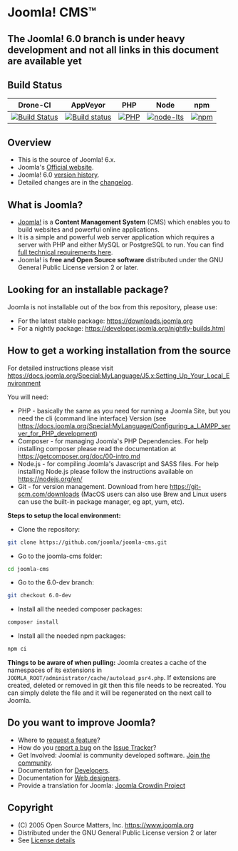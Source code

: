 Joomla! CMS™
====================

The Joomla! 6.0 branch is under heavy development and not all links in this document are available yet
------------------------------------------------------------------------------------------------------

Build Status
---------------------
| Drone-CI                                                                                                                                   | AppVeyor                                                                                                                                                             | PHP                                                                           | Node                                                                                 | npm                                                                             |
|--------------------------------------------------------------------------------------------------------------------------------------------|----------------------------------------------------------------------------------------------------------------------------------------------------------------------|-------------------------------------------------------------------------------|--------------------------------------------------------------------------------------|---------------------------------------------------------------------------------|
| [![Build Status](https://ci.joomla.org/api/badges/joomla/joomla-cms/status.svg?branch=6.0-dev)](https://ci.joomla.org/joomla/joomla-cms) | [![Build status](https://ci.appveyor.com/api/projects/status/ru6sxal8jmfckvjc/branch/6.0-dev?svg=true)](https://ci.appveyor.com/project/release-joomla/joomla-cms) | [![PHP](https://img.shields.io/badge/PHP-V8.1.0-green)](https://www.php.net/) | [![node-lts](https://img.shields.io/badge/Node-V18.0-green)](https://nodejs.org/en/) | [![npm](https://img.shields.io/badge/npm-v9.6.7-green)](https://nodejs.org/en/) |

Overview
---------------------
* This is the source of Joomla! 6.x.
* Joomla's [Official website](https://www.joomla.org).
* Joomla! 6.0 [version history](https://docs.joomla.org/Special:MyLanguage/Joomla_6.0_version_history).
* Detailed changes are in the [changelog](https://github.com/joomla/joomla-cms/commits/6.0-dev).

What is Joomla?
---------------------
* [Joomla!](https://www.joomla.org/about-joomla.html) is a **Content Management System** (CMS) which enables you to build websites and powerful online applications.
* It is a simple and powerful web server application which requires a server with PHP and either MySQL or PostgreSQL to run. You can find [full technical requirements here](https://downloads.joomla.org/technical-requirements).
* Joomla! is **free and Open Source software** distributed under the GNU General Public License version 2 or later.

Looking for an installable package?
---------------------
Joomla is not installable out of the box from this repository, please use:
- For the latest stable package: https://downloads.joomla.org
- For a nightly package: https://developer.joomla.org/nightly-builds.html

How to get a working installation from the source
---------------------
For detailed instructions please visit https://docs.joomla.org/Special:MyLanguage/J5.x:Setting_Up_Your_Local_Environment

You will need:
- PHP - basically the same as you need for running a Joomla Site, but you need the cli (command line interface) Version (see https://docs.joomla.org/Special:MyLanguage/Configuring_a_LAMPP_server_for_PHP_development)
- Composer - for managing Joomla's PHP Dependencies. For help installing composer please read the documentation at https://getcomposer.org/doc/00-intro.md
- Node.js - for compiling Joomla's Javascript and SASS files. For help installing Node.js please follow the instructions available on https://nodejs.org/en/
- Git - for version management. Download from here https://git-scm.com/downloads (MacOS users can also use Brew and Linux users can use the built-in package manager, eg apt, yum, etc).

**Steps to setup the local environment:**
- Clone the repository:
```bash
git clone https://github.com/joomla/joomla-cms.git
```
- Go to the joomla-cms folder:
```bash
cd joomla-cms
```
- Go to the 6.0-dev branch:
```bash
git checkout 6.0-dev
```
- Install all the needed composer packages:
```bash
composer install
```
- Install all the needed npm packages:
```bash
npm ci
```

**Things to be aware of when pulling:**
Joomla creates a cache of the namespaces of its extensions in `JOOMLA_ROOT/administrator/cache/autoload_psr4.php`. If
extensions are created, deleted or removed in git then this file needs to be recreated. You can simply delete the file
and it will be regenerated on the next call to Joomla.

Do you want to improve Joomla?
--------------------
* Where to [request a feature](https://issues.joomla.org)?
* How do you [report a bug](https://docs.joomla.org/Special:MyLanguage/Filing_bugs_and_issues) on the [Issue Tracker](https://issues.joomla.org)?
* Get Involved: Joomla! is community developed software. [Join the community](https://volunteers.joomla.org).
* Documentation for [Developers](https://docs.joomla.org/Special:MyLanguage/Portal:Developers).
* Documentation for [Web designers](https://docs.joomla.org/Special:MyLanguage/Web_designers).
* Provide a translation for Joomla: [Joomla Crowdin Project](https://joomla.crowdin.com/cms)

Copyright
---------------------
* (C) 2005 Open Source Matters, Inc. <https://www.joomla.org>
* Distributed under the GNU General Public License version 2 or later
* See [License details](https://docs.joomla.org/Special:MyLanguage/Joomla_Licenses)
